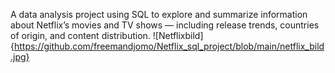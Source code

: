 A data analysis project using SQL to explore and summarize information about Netflix’s movies and TV shows — including release trends, countries of origin, and content distribution.
![Netflixbild]{https://github.com/freemandjomo/Netflix_sql_project/blob/main/netflix_bild.jpg}
